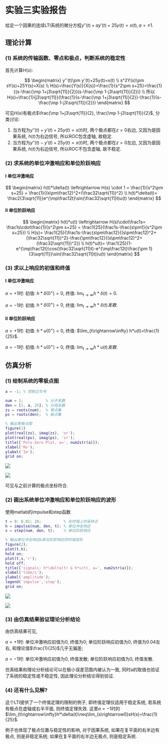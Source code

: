 # 实验三实验报告

给定一个因果的连续LTI系统的微分方程$y''(t)+ay'(t)+25y(t)=x(t), a=\pm 1$.

## 理论计算

### (1) 系统的传输函数、零点和极点，判断系统的稳定性

首先计算$H(s)$:

$$
\begin{matrix}
y''(t)\pm y'(t)+25y(t)=x(t) \\
s^2Y(s)\pm sY(s)+25Y(s)=X(s) \\
H(s)=\frac{Y(s)}{X(s)}=\frac{1}{s^2\pm s+25}=\frac{1}{(s-\frac{\mp 1+j3\sqrt{11}}{2})(s-\frac{\mp 1-j3\sqrt{11}}{2})} \\
所以H(s)=\frac{1}{j3\sqrt{11}}(\frac{1}{s-\frac{\mp 1+j3\sqrt{11}}{2}}-\frac{1}{s-\frac{\mp 1-j3\sqrt{11}}{2}})
\end{matrix}
$$

可见$H(s)$有极点$\frac{\mp 1+j3\sqrt{11}}{2}, \frac{\mp 1-j3\sqrt{11}}{2}$, 分类讨论:

1. 当方程为$y''(t)+ y'(t)+25y(t)=x(t)$时, 两个极点都在$z=0$右边, 又因为是因果系统, $h(t)$为右边信号, 所以ROC包含虚轴, 故稳定.
2. 当方程为$y''(t)- y'(t)+25y(t)=x(t)$时, 两个极点都在$z=0$左边, 又因为是因果系统, $h(t)$为右边信号, 所以ROC不包含虚轴, 故不稳定.

### (2) 求系统的单位冲激响应和单位阶跃响应

#### I 单位冲激响应

$$
\begin{matrix}
h(t)*\delta(t) \leftrightarrow H(s) \cdot 1 = \frac{1}{s^2\pm s+25} = \frac{1}{(s\pm\frac12)^2+(\frac32\sqrt{11})^2} \\
h(t)*\delta(t)= \frac2{3\sqrt{11}}e^{\mp\frac12t}\sin(\frac32\sqrt{11}t)u(t)
\end{matrix}
$$

#### II 单位阶跃响应

$$
\begin{matrix}
h(t)*u(t) \leftrightarrow H(s)\cdot\frac1s= \frac1s\cdot\frac{1}{s^2\pm s+25} = \frac1{25}(\frac1s-\frac{s\pm1}{s^2\pm s+25}) \\
H(s)= \frac1{25}(\frac1s-\frac{s\pm\frac12}{(s\pm\frac12)^2+(\frac32\sqrt{11})^2}-\frac{\pm\frac12}{(s\pm\frac12)^2+(\frac32\sqrt{11})^2}) \\
h(t)*u(t)= \frac1{25}(1-e^{\mp\frac12t}\cos(\frac32\sqrt{11}t)-e^{\mp\frac12t}\frac{\pm 1}{3\sqrt{11}}\sin(\frac32\sqrt{11}t))u(t)
\end{matrix}
$$

### (3) 求以上响应的初值和终值

#### I 单位冲激响应

$a=+1$时: 初值: $h*\delta(0^+)=0$, 终值: $\lim_{t\rightarrow\infty} h*\delta(t)=0$.

$a=-1$时: 初值: $h*\delta(0^+)=0$, 终值: $\lim_{t\rightarrow\infty} h*\delta(t)发散$.

#### II 单位阶跃响应

$a=+1$时: 初值: $h*u(0^+)=0$, 终值: $\lim_{t\rightarrow\infty} h*u(t)=\frac{1}{25}$.

$a=-1$时: 初值: $h*u(0^+)=0$, 终值: $\lim_{t\rightarrow\infty} h*u(t)发散$.

## 仿真分析

### (1) 绘制系统的零极点图

```matlab
a = -1; % 控制正负号

num = 1;          % 分子系数
den = [1, a, 25]; % 分母系数
zs = roots(num);  % 零点集
ps = roots(den);  % 极点集

% 输出零极点图
figure(1)
plot(real(zs), imag(zs), 'or');
plot(real(ps), imag(ps), 'xr');
title(['Pole-Zero Plot, a=', num2str(a)]);
xlabel('Re');
ylabel('Im');
grid on;
```

![](figure_1+1.png)

![](figure_1-1.png)

可见与之前计算的极点坐标符合.

### (2) 画出系统单位冲激响应和单位阶跃响应的波形

使用matlab的impulse和step函数

```matlab
t = 0: 0.01: 20;          % 在时域上的采样点
h = impulse(num, den, t); % 单位冲击响应
s = step(num, den, t);    % 单位阶跃响应

% 输出单位冲击响应&单位阶跃响应的时域波形
figure(2);
plot(t,h); 
hold on;
plot(t,s,'r'); 
hold off;
title(['signals: h*\delta(t) & h*u(t), a=', num2str(a)]);
xlabel('time/s');
ylabel('amplitude');
legend('impulse','step');
grid on;
```

![](figure_2+1.png)

![](figure_2-1.png)

### (3) 由仿真结果验证理论分析结论

由仿真结果可见,

$a=+1$时: 单位冲激响应初值为0, 终值为0; 单位阶跃响应初值为0, 终值为0.04左右, 和理论值$\frac{1}{25}$几乎无偏差;

$a=-1$时: 单位冲激响应初值为0, 终值发散; 单位阶跃响应初值为0, 终值发散.

仿真结果和理论分析结论可以在极小误差范围内被认为一致, 同时a的取值也验证了系统的稳定性或不稳定性, 因此理论分析结论得到验证.

### (4) 还有什么见解?

这个LTI提供了一个终值定理的限制的例子, 即终值定理仅适用于稳定系统, 若系统有极点在虚轴或右半平面, 则终值定理失效. 这里$a=-1$时的$\lim_{t\rightarrow\infty}h*\delta(t)\neq\lim_{s\rightarrow0}sH(s)=\frac{1}{25}$.

例子也体现了极点位置与稳定性的影响, 对于因果系统, 如果在复平面的右半边有极点, 则是非稳定系统; 如果在复平面的右半边无极点, 则是稳定系统.
